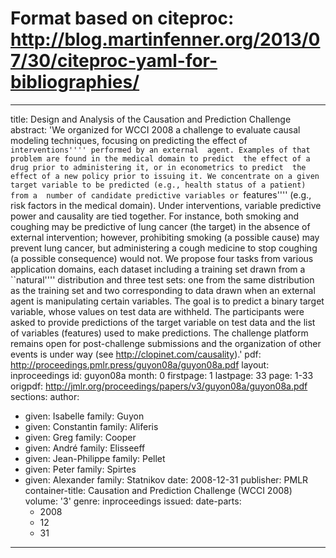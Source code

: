 # Format based on citeproc: http://blog.martinfenner.org/2013/07/30/citeproc-yaml-for-bibliographies/
---
title: Design and Analysis of the Causation and Prediction Challenge
abstract: 'We organized for WCCI 2008 a challenge to evaluate causal modeling techniques,  focusing
  on predicting the effect of ``interventions'''' performed by an external  agent.
  Examples of that problem are found in the medical domain to predict  the effect
  of a drug prior to administering it, or in econometrics to predict  the effect of
  a new policy prior to issuing it. We concentrate on a given  target variable to
  be predicted (e.g., health status of a patient) from a  number of candidate predictive
  variables or ``features'''' (e.g., risk factors  in the medical domain). Under interventions,
  variable predictive power and  causality are tied together. For instance, both smoking
  and coughing may be predictive of lung cancer (the target) in the absence of external
  intervention;  however, prohibiting smoking (a possible cause) may prevent lung
  cancer, but administering a cough medicine to stop coughing (a possible consequence)
  would not. We propose four tasks from various application domains, each dataset  including
  a training set drawn from a ``natural'''' distribution and three test  sets: one
  from the same distribution as the training set and two corresponding  to data drawn
  when an external agent is manipulating certain variables. The  goal is to predict
  a binary target variable, whose values on test data are  withheld. The participants
  were asked to provide predictions of the target  variable on test data and the list
  of variables (features) used to make predictions.  The challenge platform remains
  open for post-challenge submissions and the  organization of other events is under
  way (see http://clopinet.com/causality).'
pdf: http://proceedings.pmlr.press/guyon08a/guyon08a.pdf
layout: inproceedings
id: guyon08a
month: 0
firstpage: 1
lastpage: 33
page: 1-33
origpdf: http://jmlr.org/proceedings/papers/v3/guyon08a/guyon08a.pdf
sections: 
author:
- given: Isabelle
  family: Guyon
- given: Constantin
  family: Aliferis
- given: Greg
  family: Cooper
- given: André
  family: Elisseeff
- given: Jean-Philippe
  family: Pellet
- given: Peter
  family: Spirtes
- given: Alexander
  family: Statnikov
date: 2008-12-31
publisher: PMLR
container-title: Causation and Prediction Challenge (WCCI 2008)
volume: '3'
genre: inproceedings
issued:
  date-parts:
  - 2008
  - 12
  - 31
---
